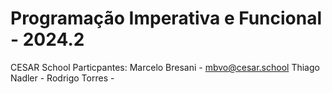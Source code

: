# Programação Imperativa e Funcional - 2024.2
CESAR School
Particpantes:
Marcelo Bresani - mbvo@cesar.school
Thiago Nadler - 
Rodrigo Torres -
